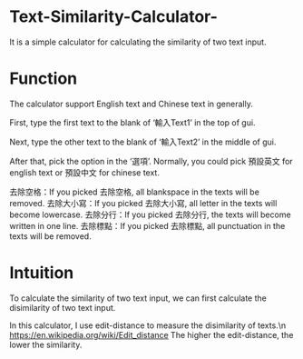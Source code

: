 # Text-Similarity-Calculator-
It is a simple calculator for calculating the similarity of two text input.

# Function
The calculator support English text and Chinese text in generally.

First, type the first text to the blank of ‘輸入Text1’ in the top of gui.

Next, type the other text to the blank of ‘輸入Text2’ in the middle of gui.

After that, pick the option in the ‘選項’.
Normally, you could pick 預設英文 for english text or 預設中文 for chinese text.

去除空格：If you picked 去除空格, all blankspace in the texts will be removed.
去除大小寫：If you picked 去除大小寫, all letter in the texts will become lowercase.
去除分行：If you picked 去除分行, the texts will become written in one line.
去除標點：If you picked 去除標點, all punctuation in the texts will be removed.

# Intuition
To calculate the similarity of two text input, we can first calculate the disimilarity of two text input.

In this calculator, I use edit-distance to measure the disimilarity of texts.\n
https://en.wikipedia.org/wiki/Edit_distance
The higher the edit-distance, the lower the similarity.
